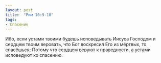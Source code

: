 ```yaml
---
layout: post
title:  "Рим 10:9-10"
tags:
- Спасение
---
```


Ибо, если устами твоими будешь исповедывать Иисуса Господом и сердцем твоим веровать, что Бог воскресил Его из мёртвых, то спасёшься; Потому что сердцем веруют к праведности, а устами исповедуют ко спасению.
